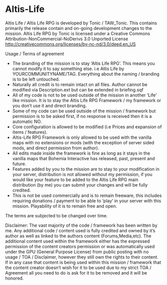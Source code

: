 Altis-Life
==========

Altis Life / Altis Life RPG is developed by Tonic / TAW_Tonic. This contains primarily the release contain and on-going development changes to the mission.
Altis Life RPG by Tonic is licensed under a Creative Commons Attribution-NonCommercial-NoDerivs 3.0 Unported License
http://creativecommons.org/licenses/by-nc-nd/3.0/deed.en_US

Usage / Terms of agreement
* The branding of the mission is to stay ‘Altis Life RPG’. This means you cannot modify it to say something else. i.e Atlis Life by YOURCOMMUNITYNAME/TAG. Everything about the naming / branding is to be left untouched.
* Naturally all credit is to remain intact on all files. Author cannot be modified via Description.ext but can be extended in briefing.sqf
* All of my code is not to be used outside of the mission in another ‘Life’ like mission. It is to stay the Altis Life RPG Framework / my framework or you don’t use it and direct branding.
* Some of my code can be used outside of the mission / framework but permission is to be asked first, if no response is received then it is a automatic NO.
* Core configuration is allowed to be modified (i.e Prices and expansion of items / features).
* Altis-Life RPG Framework is only allowed to be used with the vanilla maps with no extensions or mods (with the exception of server sided mods, and direct permission from author).
* All edits made inside the framework is fine as long as it stays in the vanilla maps that Bohemia Interactive has released, past, present and future.
* Features added by you to the mission are to stay to your modification in your server, distribution is not allowed without my permission, if you would like your feature to be added to the Altis Life RPG main distribution (by me) you can submit your changes and will be fully credited.
* This is not be used commercially and is to remain freeware, this includes requiring donations / payment to be able to ‘play’ in your server with this mission. Playability of it is to remain free and open.

The terms are subjected to be changed over time.

Disclaimer:
The vast majority of the code / framework has been written by me. Any additional code / content used is fully credited and owned by it’s author as well as linked to the authors content (Forums,Media,etc). The additional content used within the framework either has the expressed permission of the content creators permission or was automatically used under the GPU (General Purpose License) from public posting with no usage / TOA / Disclaimer, however they still own the rights to their content. If in any case that content is being used within this mission / framework that the content creator doesn’t wish for it to be used due to my strict TOA / Agreement all you need to do is ask for it to be removed and it will be honored.

